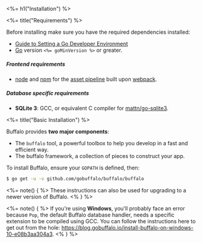<%= h1("Installation") %>

<%= title("Requirements") %>

Before installing make sure you have the required dependencies installed:

* [Guide to Setting a Go Developer Environment](http://gopherguides.com/before-you-come-to-class)
* [Go](https://golang.org) version `<%= goMinVersion %>` or greater.

##### Frontend requirements

* [node](https://github.com/nodejs/node) and [npm](https://github.com/npm/npm) for the [asset pipeline](/docs/assets) built upon [webpack](https://github.com/webpack/webpack).

##### Database specific requirements

* **SQLite 3**: GCC, or equivalent C compiler for [mattn/go-sqlite3](https://github.com/mattn/go-sqlite3).

<%= title("Basic Installation") %>

Buffalo provides **two major components**:
* The `buffalo` tool, a powerful toolbox to help you develop in a fast and efficient way.
* The buffalo framework, a collection of pieces to construct your app.

To install Buffalo, ensure your `GOPATH` is defined, then:

```bash
$ go get -u -v github.com/gobuffalo/buffalo/buffalo
```

<%= note() { %>
These instructions can also be used for upgrading to a newer version of Buffalo.
<% } %>

<%= note() { %>
If you're using **Windows**, you'll probably face an error because `Pop`, the default Buffalo database handler, needs a specific extension to be compiled using GCC. You can follow the instructions here to get out from the hole: https://blog.gobuffalo.io/install-buffalo-on-windows-10-e08b3aa304a3.
<% } %>
